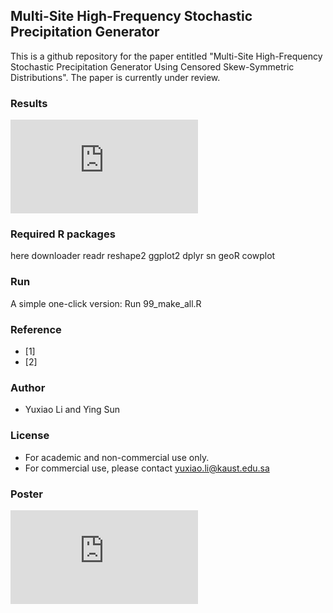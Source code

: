 ## Multi-Site High-Frequency Stochastic Precipitation Generator

This is a github repository for the paper entitled "Multi-Site High-Frequency Stochastic Precipitation Generator Using Censored Skew-Symmetric Distributions". The paper is currently under review.




### Results

![QQplot](https://github.com/aleksada/Multisite_HighFreq_PG/tree/master/results/qqapp.pdf)

### Required R packages
here
downloader
readr
reshape2
ggplot2
dplyr
sn
geoR
cowplot

### Run
A simple one-click version: Run 99_make_all.R


### Reference
* [1]
* [2] 

### Author
- Yuxiao Li and Ying Sun

### License

- For academic and non-commercial use only.
- For commercial use, please contact yuxiao.li@kaust.edu.sa

### Poster

![QQplot](https://github.com/aleksada/Multisite_HighFreq_PG/tree/master/results/qqapp.pdf)
